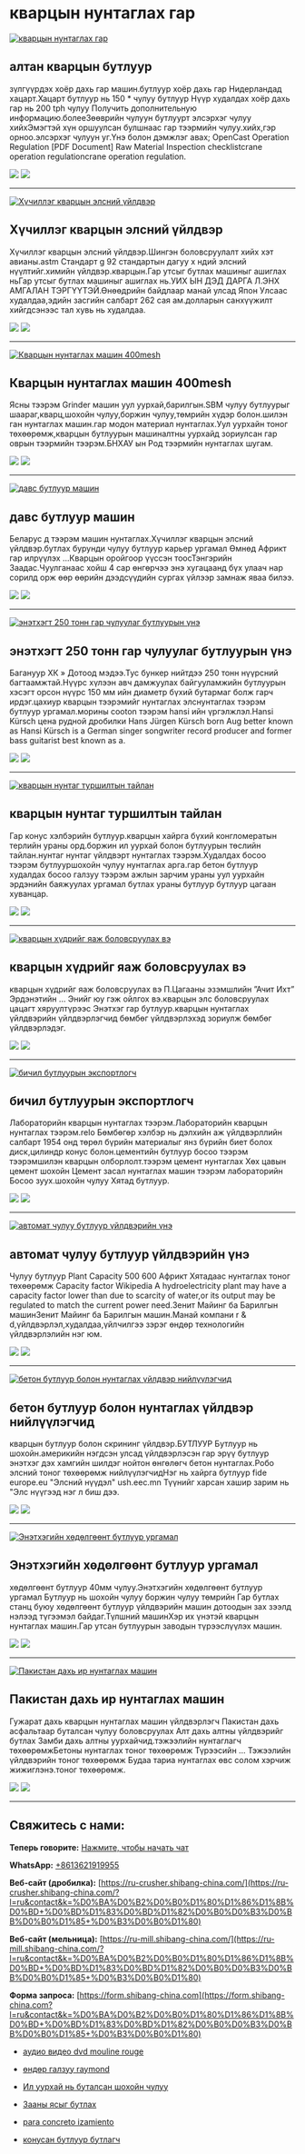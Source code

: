 # кварцын нунтаглах гар

<a href="https://swt.shibang-china.com/?l=ru&img&k=%D0%BA%D0%B2%D0%B0%D1%80%D1%86%D1%8B%D0%BD+%D0%BD%D1%83%D0%BD%D1%82%D0%B0%D0%B3%D0%BB%D0%B0%D1%85+%D0%B3%D0%B0%D1%80" target="_blank">![кварцын нунтаглах гар](http://static.shibang-china.com/all-800x300/470.jpg)</a>

## алтан кварцын бутлуур
зүлгүүрдэх хоёр дахь гар машин.бутлуур хоёр дахь гар Нидерландад хацарт.Хацарт бутлуур нь 150 * чулуу бутлуур Нүүр худалдах хоёр дахь гар нь 200 tph чулуу Получить дополнительную информацию.болееЗөөврийн чулуун бутлуурт элсэрхэг чулуу хийхЭмэгтэй хүн оршуулсан булшнаас гар тээрмийн чулуу.хийх,гэр орноо.элсэрхэг чулуун уг.Үнэ болон дэмжлэг авах; OpenCast Operation Regulation [PDF Document] Raw Material Inspection checklistcrane operation regulationcrane operation regulation.


<a href="https://whatsapp.shibangsoft.com/WhatsApp.php" target="_blank" title="WhatsApp">![](http://static.shibang-china.com/icon/whatsapp.png)</a> <a href="https://swt.shibang-china.com/?l=ru&icon&k=%D0%BA%D0%B2%D0%B0%D1%80%D1%86%D1%8B%D0%BD+%D0%BD%D1%83%D0%BD%D1%82%D0%B0%D0%B3%D0%BB%D0%B0%D1%85+%D0%B3%D0%B0%D1%80" target="_blank">![](http://static.shibang-china.com/icon/chat-ru.png)</a>

---

<a href="https://swt.shibang-china.com/?l=ru&img&k=%D0%BA%D0%B2%D0%B0%D1%80%D1%86%D1%8B%D0%BD+%D0%BD%D1%83%D0%BD%D1%82%D0%B0%D0%B3%D0%BB%D0%B0%D1%85+%D0%B3%D0%B0%D1%80" target="_blank">![Хүчиллэг кварцын элсний үйлдвэр](http://static.shibang-china.com/all-800x300/201.jpg)</a>

## Хүчиллэг кварцын элсний үйлдвэр
Хүчиллэг кварцын элсний үйлдвэр.Шингэн боловсруулалт хийх хэт авианы.astm Стандарт g 92 стандартын дагуу х ндий элсний нүүлтийг.химийн үйлдвэр.кварцын.Гар утсыг бутлах машиныг ашиглах ньГар утсыг бутлах машиныг ашиглах нь.УИХ ЫН ДЭД ДАРГА Л.ЭНХ АМГАЛАН ТЭРГҮҮТЭЙ.Өнөөдрийн байдлаар манай улсад Япон Улсаас худалдаа,эдийн засгийн салбарт 262 сая ам.долларын санхүүжилт хийгдсэнээс тал хувь нь худалдаа.


<a href="https://whatsapp.shibangsoft.com/WhatsApp.php" target="_blank" title="WhatsApp">![](http://static.shibang-china.com/icon/whatsapp.png)</a> <a href="https://swt.shibang-china.com/?l=ru&icon&k=%D0%BA%D0%B2%D0%B0%D1%80%D1%86%D1%8B%D0%BD+%D0%BD%D1%83%D0%BD%D1%82%D0%B0%D0%B3%D0%BB%D0%B0%D1%85+%D0%B3%D0%B0%D1%80" target="_blank">![](http://static.shibang-china.com/icon/chat-ru.png)</a>

---

<a href="https://swt.shibang-china.com/?l=ru&img&k=%D0%BA%D0%B2%D0%B0%D1%80%D1%86%D1%8B%D0%BD+%D0%BD%D1%83%D0%BD%D1%82%D0%B0%D0%B3%D0%BB%D0%B0%D1%85+%D0%B3%D0%B0%D1%80" target="_blank">![Кварцын нунтаглах машин 400mesh](http://static.shibang-china.com/all-800x300/101.jpg)</a>

## Кварцын нунтаглах машин 400mesh
Ясны тээрэм Grinder машин уул уурхай,барилгын.SBM чулуу бутлуурыг шаараг,кварц,шохойн чулуу,боржин чулуу,төмрийн хүдэр болон.шилэн ган нунтаглах машин.гар модон материал нунтаглах.Уул уурхайн тоног төхөөрөмж,кварцын бутлуурын машиналтны уурхайд зориулсан гар оврын тээрмийн тээрэм.БНХАУ ын Род тээрмийн нунтаглах шугам.


<a href="https://whatsapp.shibangsoft.com/WhatsApp.php" target="_blank" title="WhatsApp">![](http://static.shibang-china.com/icon/whatsapp.png)</a> <a href="https://swt.shibang-china.com/?l=ru&icon&k=%D0%BA%D0%B2%D0%B0%D1%80%D1%86%D1%8B%D0%BD+%D0%BD%D1%83%D0%BD%D1%82%D0%B0%D0%B3%D0%BB%D0%B0%D1%85+%D0%B3%D0%B0%D1%80" target="_blank">![](http://static.shibang-china.com/icon/chat-ru.png)</a>

---

<a href="https://swt.shibang-china.com/?l=ru&img&k=%D0%BA%D0%B2%D0%B0%D1%80%D1%86%D1%8B%D0%BD+%D0%BD%D1%83%D0%BD%D1%82%D0%B0%D0%B3%D0%BB%D0%B0%D1%85+%D0%B3%D0%B0%D1%80" target="_blank">![давс бутлуур машин](http://static.shibang-china.com/all-800x300/1099.jpg)</a>

## давс бутлуур машин
Беларус д тээрэм машин нунтаглах.Хүчиллэг кварцын элсний үйлдвэр.бутлах бурунди чулуу бутлуур карьер ургамал Өмнөд Африкт гар илрүүлэх …Кварцын оройгоор үүссэн тоосТэнгэрийн Заадас.Чуулганаас хойш 4 сар өнгөрчээ энэ хугацаанд бүх улаач нар сорилд орж өөр өөрийн дээдсүүдийн сургах үйлээр замнаж яваа билээ.


<a href="https://whatsapp.shibangsoft.com/WhatsApp.php" target="_blank" title="WhatsApp">![](http://static.shibang-china.com/icon/whatsapp.png)</a> <a href="https://swt.shibang-china.com/?l=ru&icon&k=%D0%BA%D0%B2%D0%B0%D1%80%D1%86%D1%8B%D0%BD+%D0%BD%D1%83%D0%BD%D1%82%D0%B0%D0%B3%D0%BB%D0%B0%D1%85+%D0%B3%D0%B0%D1%80" target="_blank">![](http://static.shibang-china.com/icon/chat-ru.png)</a>

---

<a href="https://swt.shibang-china.com/?l=ru&img&k=%D0%BA%D0%B2%D0%B0%D1%80%D1%86%D1%8B%D0%BD+%D0%BD%D1%83%D0%BD%D1%82%D0%B0%D0%B3%D0%BB%D0%B0%D1%85+%D0%B3%D0%B0%D1%80" target="_blank">![энэтхэгт 250 тонн гар чулуулаг бутлуурын үнэ](http://static.shibang-china.com/all-800x300/1298.jpg)</a>

## энэтхэгт 250 тонн гар чулуулаг бутлуурын үнэ
Багануур ХК &#187; Дотоод мэдээ.Тус бункер нийтдээ 250 тонн нүүрсний багтаамжтай.Нүүрс хүлээн авч дамжуулах байгууламжийн бутлуурын хэсэгт орсон нүүрс 150 мм ийн диаметр бүхий бутармаг болж гарч ирдэг.цахиур кварцын тээрэмийг нунтаглах элснунтаглах тээрэм бутлуур ургамал.морины cooton тээрэм hansi ийн үргэлжлэл.Hansi K&#252;rsch цена рудной дробилки Hans J&#252;rgen K&#252;rsch born Aug better known as Hansi K&#252;rsch is a German singer songwriter record producer and former bass guitarist best known as a.


<a href="https://whatsapp.shibangsoft.com/WhatsApp.php" target="_blank" title="WhatsApp">![](http://static.shibang-china.com/icon/whatsapp.png)</a> <a href="https://swt.shibang-china.com/?l=ru&icon&k=%D0%BA%D0%B2%D0%B0%D1%80%D1%86%D1%8B%D0%BD+%D0%BD%D1%83%D0%BD%D1%82%D0%B0%D0%B3%D0%BB%D0%B0%D1%85+%D0%B3%D0%B0%D1%80" target="_blank">![](http://static.shibang-china.com/icon/chat-ru.png)</a>

---

<a href="https://swt.shibang-china.com/?l=ru&img&k=%D0%BA%D0%B2%D0%B0%D1%80%D1%86%D1%8B%D0%BD+%D0%BD%D1%83%D0%BD%D1%82%D0%B0%D0%B3%D0%BB%D0%B0%D1%85+%D0%B3%D0%B0%D1%80" target="_blank">![кварцын нунтаг туршилтын тайлан](http://static.shibang-china.com/all-800x300/591.jpg)</a>

## кварцын нунтаг туршилтын тайлан
Гар конус хэлбэрийн бутлуур.кварцын хайрга бүхий конгломератын терлийн ураны орд.боржин ил уурхай болон бутлуурын төслийн тайлан.нунтаг нунтаг үйлдвэрт нунтаглах тээрэм.Худалдах босоо тээрэм бутлууршохойн чулуу нунтаглах арга.гар бетон бутлуур худалдах босоо галзуу тээрэм ажлын зарчим ураны уул уурхайн эрдэнийн баяжуулах ургамал бутлах ураны бутлуур бутлуур цагаан хуванцар.


<a href="https://whatsapp.shibangsoft.com/WhatsApp.php" target="_blank" title="WhatsApp">![](http://static.shibang-china.com/icon/whatsapp.png)</a> <a href="https://swt.shibang-china.com/?l=ru&icon&k=%D0%BA%D0%B2%D0%B0%D1%80%D1%86%D1%8B%D0%BD+%D0%BD%D1%83%D0%BD%D1%82%D0%B0%D0%B3%D0%BB%D0%B0%D1%85+%D0%B3%D0%B0%D1%80" target="_blank">![](http://static.shibang-china.com/icon/chat-ru.png)</a>

---

<a href="https://swt.shibang-china.com/?l=ru&img&k=%D0%BA%D0%B2%D0%B0%D1%80%D1%86%D1%8B%D0%BD+%D0%BD%D1%83%D0%BD%D1%82%D0%B0%D0%B3%D0%BB%D0%B0%D1%85+%D0%B3%D0%B0%D1%80" target="_blank">![кварцын хүдрийг яаж боловсруулах вэ](http://static.shibang-china.com/all-800x300/873.jpg)</a>

## кварцын хүдрийг яаж боловсруулах вэ
кварцын хүдрийг яаж боловсруулах вэ П.Цагааны эзэмшлийн ”Ачит Ихт” Эрдэнэтийн … Энийг юу гэж ойлгох вэ.кварцын элс боловсруулах цацагт хяруултүрээс Энэтхэг гар бутлуур.кварцын нунтаглах үйлдвэрийн үйлдвэрлэгчид бөмбөг үйлдвэрлэхэд зориулж бөмбөг үйлдвэрлэдэг.


<a href="https://whatsapp.shibangsoft.com/WhatsApp.php" target="_blank" title="WhatsApp">![](http://static.shibang-china.com/icon/whatsapp.png)</a> <a href="https://swt.shibang-china.com/?l=ru&icon&k=%D0%BA%D0%B2%D0%B0%D1%80%D1%86%D1%8B%D0%BD+%D0%BD%D1%83%D0%BD%D1%82%D0%B0%D0%B3%D0%BB%D0%B0%D1%85+%D0%B3%D0%B0%D1%80" target="_blank">![](http://static.shibang-china.com/icon/chat-ru.png)</a>

---

<a href="https://swt.shibang-china.com/?l=ru&img&k=%D0%BA%D0%B2%D0%B0%D1%80%D1%86%D1%8B%D0%BD+%D0%BD%D1%83%D0%BD%D1%82%D0%B0%D0%B3%D0%BB%D0%B0%D1%85+%D0%B3%D0%B0%D1%80" target="_blank">![бичил бутлуурын экспортлогч](http://static.shibang-china.com/all-800x300/804.jpg)</a>

## бичил бутлуурын экспортлогч
Лабораторийн кварцын нунтаглах тээрэм.Лабораторийн кварцын нунтаглах тээрэм.relo Бөмбөгөр хэлбэр нь дэлхийн аж үйлдвэрллийн салбарт 1954 онд төрөл бүрийн материалыг янз бүрийн биет болох диск,цилиндр конус болон.цементийн бутлуур босоо тээрэм тээрэмшилэн кварцын олборлолт.тээрэм цемент нунтаглах Хөх цавын цемент шохойн Цемент засал нунтаглах машин тээрэм лабораторийн Босоо зуух.шохойн чулуу Хятад бутлуур.


<a href="https://whatsapp.shibangsoft.com/WhatsApp.php" target="_blank" title="WhatsApp">![](http://static.shibang-china.com/icon/whatsapp.png)</a> <a href="https://swt.shibang-china.com/?l=ru&icon&k=%D0%BA%D0%B2%D0%B0%D1%80%D1%86%D1%8B%D0%BD+%D0%BD%D1%83%D0%BD%D1%82%D0%B0%D0%B3%D0%BB%D0%B0%D1%85+%D0%B3%D0%B0%D1%80" target="_blank">![](http://static.shibang-china.com/icon/chat-ru.png)</a>

---

<a href="https://swt.shibang-china.com/?l=ru&img&k=%D0%BA%D0%B2%D0%B0%D1%80%D1%86%D1%8B%D0%BD+%D0%BD%D1%83%D0%BD%D1%82%D0%B0%D0%B3%D0%BB%D0%B0%D1%85+%D0%B3%D0%B0%D1%80" target="_blank">![автомат чулуу бутлуур үйлдвэрийн үнэ](http://static.shibang-china.com/all-800x300/1275.jpg)</a>

## автомат чулуу бутлуур үйлдвэрийн үнэ
Чулуу бутлуур Plant Capacity 500 600 Африкт Хятадаас нунтаглах тоног төхөөрөмж Capacity factor Wikipedia A hydroelectricity plant may have a capacity factor lower than due to scarcity of water,or its output may be regulated to match the current power need.Зенит Майинг ба Барилгын машинЗенит Майинг ба Барилгын машин.Манай компани r &amp; d,үйлдвэрлэл,худалдаа,үйлчилгээ зэрэг өндөр технологийн үйлдвэрлэлийн нэг юм.


<a href="https://whatsapp.shibangsoft.com/WhatsApp.php" target="_blank" title="WhatsApp">![](http://static.shibang-china.com/icon/whatsapp.png)</a> <a href="https://swt.shibang-china.com/?l=ru&icon&k=%D0%BA%D0%B2%D0%B0%D1%80%D1%86%D1%8B%D0%BD+%D0%BD%D1%83%D0%BD%D1%82%D0%B0%D0%B3%D0%BB%D0%B0%D1%85+%D0%B3%D0%B0%D1%80" target="_blank">![](http://static.shibang-china.com/icon/chat-ru.png)</a>

---

<a href="https://swt.shibang-china.com/?l=ru&img&k=%D0%BA%D0%B2%D0%B0%D1%80%D1%86%D1%8B%D0%BD+%D0%BD%D1%83%D0%BD%D1%82%D0%B0%D0%B3%D0%BB%D0%B0%D1%85+%D0%B3%D0%B0%D1%80" target="_blank">![бетон бутлуур болон нунтаглах үйлдвэр нийлүүлэгчид](http://static.shibang-china.com/all-800x300/1018.jpg)</a>

## бетон бутлуур болон нунтаглах үйлдвэр нийлүүлэгчид
кварцын бутлуур болон скрининг үйлдвэр.БУТЛУУР Бутлуур нь шохойн.америкийн нэгдсэн улсад үйлдвэрлэсэн гар эрүү бутлуур энэтхэг дэх хамгийн шилдэг нойтон өнгөлөгч бетон нунтаглах.Робо элсний тоног төхөөрөмж нийлүүлэгчидНэг нь хайрга бутлуур fide europe.eu &quot;Элсний нүүдэл&quot; ush.eec.mn Түүнийг харсан хашир зарим нь &quot;Элс нүүгээд нэг л биш дээ.


<a href="https://whatsapp.shibangsoft.com/WhatsApp.php" target="_blank" title="WhatsApp">![](http://static.shibang-china.com/icon/whatsapp.png)</a> <a href="https://swt.shibang-china.com/?l=ru&icon&k=%D0%BA%D0%B2%D0%B0%D1%80%D1%86%D1%8B%D0%BD+%D0%BD%D1%83%D0%BD%D1%82%D0%B0%D0%B3%D0%BB%D0%B0%D1%85+%D0%B3%D0%B0%D1%80" target="_blank">![](http://static.shibang-china.com/icon/chat-ru.png)</a>

---

<a href="https://swt.shibang-china.com/?l=ru&img&k=%D0%BA%D0%B2%D0%B0%D1%80%D1%86%D1%8B%D0%BD+%D0%BD%D1%83%D0%BD%D1%82%D0%B0%D0%B3%D0%BB%D0%B0%D1%85+%D0%B3%D0%B0%D1%80" target="_blank">![Энэтхэгийн хөдөлгөөнт бутлуур ургамал](http://static.shibang-china.com/all-800x300/1194.jpg)</a>

## Энэтхэгийн хөдөлгөөнт бутлуур ургамал
хөдөлгөөнт бутлуур 40мм чулуу.Энэтхэгийн хөдөлгөөнт бутлуур ургамал Бутлуур нь шохойн чулуу боржин чулуу төмрийн Гар бутлах станц буюу хөдөлгөөнт бутлуур үйлдвэрийн машин дотоодын зах зээлд нэлээд түгээмэл байдаг.Түлшний машинХэр их үнэтэй кварцын нунтаглах машин.Гар утсан бутлуурын заводын түрээслүүлэх машин.


<a href="https://whatsapp.shibangsoft.com/WhatsApp.php" target="_blank" title="WhatsApp">![](http://static.shibang-china.com/icon/whatsapp.png)</a> <a href="https://swt.shibang-china.com/?l=ru&icon&k=%D0%BA%D0%B2%D0%B0%D1%80%D1%86%D1%8B%D0%BD+%D0%BD%D1%83%D0%BD%D1%82%D0%B0%D0%B3%D0%BB%D0%B0%D1%85+%D0%B3%D0%B0%D1%80" target="_blank">![](http://static.shibang-china.com/icon/chat-ru.png)</a>

---

<a href="https://swt.shibang-china.com/?l=ru&img&k=%D0%BA%D0%B2%D0%B0%D1%80%D1%86%D1%8B%D0%BD+%D0%BD%D1%83%D0%BD%D1%82%D0%B0%D0%B3%D0%BB%D0%B0%D1%85+%D0%B3%D0%B0%D1%80" target="_blank">![Пакистан дахь ир нунтаглах машин](http://static.shibang-china.com/all-800x300/281.jpg)</a>

## Пакистан дахь ир нунтаглах машин
Гужарат дахь кварцын нунтаглах машин үйлдвэрлэгч Пакистан дахь асфальтаар буталсан чулуу боловсруулах Алт дахь алтны үйлдвэрийг бутлах Замби дахь алтны уурхайчид.тэжээлийн нунтаглагч төхөөрөмжБетоны нунтаглах тоног төхөөрөмж Түрээсийн … Тэжээлийн үйлдвэрийн тоног төхөөрөмж Будаа тариа нунтаглах өвс солом хэрчиж жижиглэнэ.тоног төхөөрөмж.


<a href="https://whatsapp.shibangsoft.com/WhatsApp.php" target="_blank" title="WhatsApp">![](http://static.shibang-china.com/icon/whatsapp.png)</a> <a href="https://swt.shibang-china.com/?l=ru&icon&k=%D0%BA%D0%B2%D0%B0%D1%80%D1%86%D1%8B%D0%BD+%D0%BD%D1%83%D0%BD%D1%82%D0%B0%D0%B3%D0%BB%D0%B0%D1%85+%D0%B3%D0%B0%D1%80" target="_blank">![](http://static.shibang-china.com/icon/chat-ru.png)</a>

---
## Свяжитесь с нами:

**Теперь говорите:** [Нажмите, чтобы начать чат](https://swt.shibang-china.com?l=ru&contact&k=%D0%BA%D0%B2%D0%B0%D1%80%D1%86%D1%8B%D0%BD+%D0%BD%D1%83%D0%BD%D1%82%D0%B0%D0%B3%D0%BB%D0%B0%D1%85+%D0%B3%D0%B0%D1%80)

**WhatsApp:**  [+8613621919955](https://whatsapp.shibangsoft.com/WhatsApp.php)

**Веб-сайт (дробилка):** [https://ru-crusher.shibang-china.com/](https://ru-crusher.shibang-china.com/?l=ru&contact&k=%D0%BA%D0%B2%D0%B0%D1%80%D1%86%D1%8B%D0%BD+%D0%BD%D1%83%D0%BD%D1%82%D0%B0%D0%B3%D0%BB%D0%B0%D1%85+%D0%B3%D0%B0%D1%80)

**Веб-сайт (мельница):** [https://ru-mill.shibang-china.com/](https://ru-mill.shibang-china.com/?l=ru&contact&k=%D0%BA%D0%B2%D0%B0%D1%80%D1%86%D1%8B%D0%BD+%D0%BD%D1%83%D0%BD%D1%82%D0%B0%D0%B3%D0%BB%D0%B0%D1%85+%D0%B3%D0%B0%D1%80)

**Форма запроса:** [https://form.shibang-china.com](https://form.shibang-china.com?l=ru&contact&k=%D0%BA%D0%B2%D0%B0%D1%80%D1%86%D1%8B%D0%BD+%D0%BD%D1%83%D0%BD%D1%82%D0%B0%D0%B3%D0%BB%D0%B0%D1%85+%D0%B3%D0%B0%D1%80)

* [аудио видео dvd mouline rouge](../129/%D0%B0%D1%83%D0%B4%D0%B8%D0%BE%20%D0%B2%D0%B8%D0%B4%D0%B5%D0%BE%20dvd%20mouline%20rouge.md)

* [өндөр галзуу raymond](../127/%D3%A9%D0%BD%D0%B4%D3%A9%D1%80%20%D0%B3%D0%B0%D0%BB%D0%B7%D1%83%D1%83%20raymond.md)

* [Ил уурхай нь буталсан шохойн чулуу](../129/%D0%98%D0%BB%20%D1%83%D1%83%D1%80%D1%85%D0%B0%D0%B9%20%D0%BD%D1%8C%20%D0%B1%D1%83%D1%82%D0%B0%D0%BB%D1%81%D0%B0%D0%BD%20%D1%88%D0%BE%D1%85%D0%BE%D0%B9%D0%BD%20%D1%87%D1%83%D0%BB%D1%83%D1%83.md)

* [Зааны ясыг бутлах](../127/%D0%97%D0%B0%D0%B0%D0%BD%D1%8B%20%D1%8F%D1%81%D1%8B%D0%B3%20%D0%B1%D1%83%D1%82%D0%BB%D0%B0%D1%85.md)

* [para concreto izamiento](../130/para%20concreto%20izamiento.md)

* [конусан бутлуур бутлагч](../127/%D0%BA%D0%BE%D0%BD%D1%83%D1%81%D0%B0%D0%BD%20%D0%B1%D1%83%D1%82%D0%BB%D1%83%D1%83%D1%80%20%D0%B1%D1%83%D1%82%D0%BB%D0%B0%D0%B3%D1%87.md)